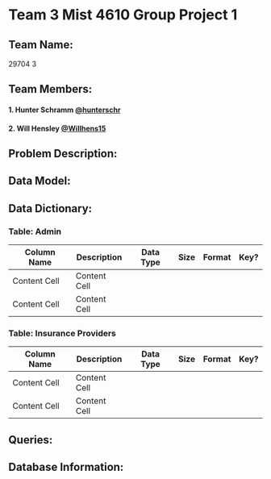 # Team 3 Mist 4610 Group Project 1 

## Team Name:
29704 3

## Team Members:
#### 1. Hunter Schramm [@hunterschr](https://github.com/hunterschr)
#### 2. Will Hensley  [@Willhens15](https://github.com/willhens15)

## Problem Description:


## Data Model:

## Data Dictionary:

### Table: Admin
| Column Name   | Description   | Data Type  | Size  | Format | Key? |   
| ------------- | ------------- | ---------- | ----- | ------ | ---- |
| Content Cell  | Content Cell  | 
| Content Cell  | Content Cell  |

### Table: Insurance Providers
| Column Name   | Description   | Data Type  | Size  | Format | Key? |   
| ------------- | ------------- | ---------- | ----- | ------ | ---- |
| Content Cell  | Content Cell  | 
| Content Cell  | Content Cell  |

## Queries:

## Database Information:
